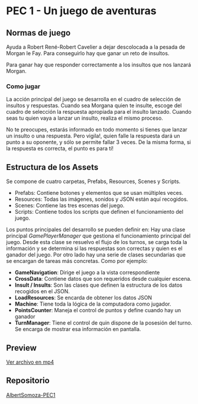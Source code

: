 # PEC 1 - Un juego de aventuras

## Normas de juego

Ayuda a Robert René-Robert Cavelier a dejar descolocada a la pesada de Morgan le Fay. Para conseguirlo hay que ganar un reto de insultos.

Para ganar hay que responder correctamente a los insultos que nos lanzará Morgan.

### Como jugar
La acción principal del juego se desarrolla en el cuadro de selección de insultos y respuestas. Cuando sea Morgana quien te insulte, escoge del cuadro de selección la respuesta apropiada para el insulto lanzado. Cuando seas tu quien vaya a lanzar un insulto, realiza el mismo proceso.

No te preocupes, estarás informado en todo momento si tienes que lanzar un insulto o una respuesta. Pero vigila!, quien falle la respuesta dará un punto a su oponente, y sólo se permite fallar 3 veces. De la misma forma, si la respuesta es correcta, el punto es para tí!

## Estructura de los Assets
Se compone de cuatro carpetas, Prefabs, Resources, Scenes y Scripts.
* Prefabs: Contiene botones y elementos que se usan múltiples veces.
* Resources: Todas las imágenes, sonidos y JSON están aquí recogidos.
* Scenes: Contiene las tres escenas del juego.
* Scripts: Contiene todos los scripts que definen el funcionamiento del juego.

Los puntos principales del desarrollo se pueden definir en: Hay una clase principal *GamePlayerManager* que gestiona el funcionamiento principal del juego. Desde esta clase se resuelvo el flujo de los turnos, se carga toda la información y se determina si las respuestas son correctas y quien es el ganador del juego.
Por otro lado hay una serie de clases secundarias que se encargan de tareas más concretas. Como por ejemplo:
* **GameNavigation**: Dirige el juego a la vista correspondiente
* **CrossData**: Contiene datos que son requeridos desde cualquier escena.
* **Insult / Insults**: Son las clases que definen la estructura de los datos recogidos en el JSON.
* **LoadResources**: Se encarda de obtener los datos JSON
* **Machine**: Tiene toda la lógica de la computadora como jugador.
* **PointsCounter**: Maneja el control de puntos y define cuando hay un ganador
* **TurnManager**: Tiene el control de quin dispone de la posesión del turno. Se encarga de mostrar esa información en pantalla.


## Preview
[Ver archivo en mp4](https://gitlab.com/Somo86/albertsomoza-pec1/-/blob/master/un_juego_de_aventuras.mp4)
## Repositorio
[AlbertSomoza-PEC1](https://gitlab.com/Somo86/albertsomoza-pec1)